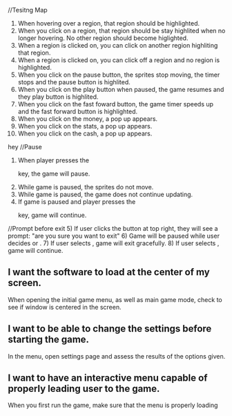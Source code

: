 //Tesitng Map

1) When hovering over a region, that region should be highlighted.
2) When you click on a region, that region should be stay highlited when no longer hovering. No other region should become higlighted.
3) When a region is clicked on, you can click on another region highliting that region.
4) When a region is clicked on, you can click off a region and no region is highlighted.
5) When you click on the pause button, the sprites stop moving, the timer stops and the pause button is highlited.
6) When you click on the play button when paused, the game resumes and they play button is highlited.
7) When you click on the fast foward button, the game timer speeds up and the fast forward button is highlighted. 
8) When you click on the money, a pop up appears.
9) When you click on the stats, a pop up appears.
10) When you click on the cash, a pop up appears.

hey
//Pause
1) When player presses the <p> key, the game will pause.
2) While game is paused, the sprites do not move.
3) While game is paused, the game does not continue updating.
4) If game is paused and player presses the <p> key, game will continue.

//Prompt before exit
5) If user clicks the <x> button at top right, they will see a prompt:
		"are you sure you want to exit"
6) Game will be paused while user decides <yes> or <no>.
7) If user selects <yes>, game will exit gracefully.
8) If user selects <no>, game will continue.
## I want the software to load at the center of my screen.
When opening the initial game menu, as well as main game mode, check to see if window is centered in the screen.

## I want to be able to change the settings before starting the game.
In the menu, open settings page and assess the results of the options given.

## I want to have an interactive menu capable of properly leading user to the game.
When you first run the game, make sure that the menu is properly loading
